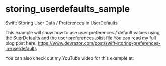 # storing_userdefaults_sample
Swift: Storing User Data / Preferences in UserDefaults

This example will show how to use user preferences / default values using the SuerDefaults and the user preferences .plist file
You can read my full blog post here: https://www.devrazor.com/post/swift-storing-preferences-in-userdefaults

You can also check out my YouTube video for this example at:

